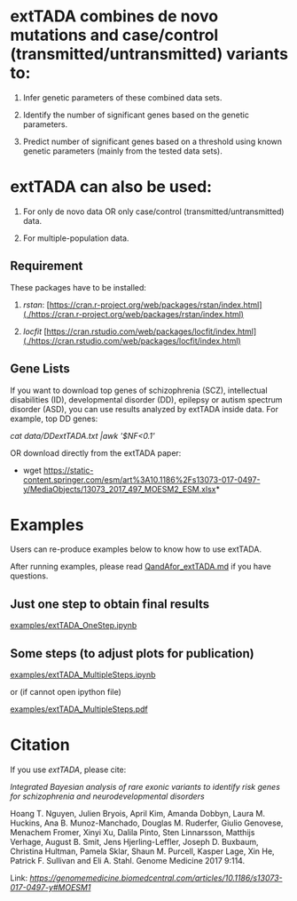 # extTADA combines de novo mutations and case/control (transmitted/untransmitted) variants to:

1. Infer genetic parameters of these combined data sets.

2. Identify the number of significant genes based on the genetic parameters.

3. Predict number of significant genes based on a threshold using known genetic parameters (mainly from the tested data sets).

# extTADA can also be used:

1. For only de novo data OR only case/control (transmitted/untransmitted) data.

2. For multiple-population data.

## Requirement

These packages have to be installed:

1. *rstan*: [https://cran.r-project.org/web/packages/rstan/index.html](./https://cran.r-project.org/web/packages/rstan/index.html)

2. *locfit* [https://cran.rstudio.com/web/packages/locfit/index.html](./https://cran.rstudio.com/web/packages/locfit/index.html)

## Gene Lists

If you want to download top genes of schizophrenia (SCZ), intellectual disabilities (ID), developmental disorder (DD), epilepsy or autism spectrum disorder (ASD), you can use results analyzed by extTADA inside data. For example, top DD genes:

   *cat data/DDextTADA.txt |awk '$NF<0.1'*

OR download directly from the extTADA paper:

  * wget https://static-content.springer.com/esm/art%3A10.1186%2Fs13073-017-0497-y/MediaObjects/13073_2017_497_MOESM2_ESM.xlsx*

# Examples 

Users can re-produce examples below to know how to use extTADA.

After running examples, please read [QandAfor_extTADA.md](./QandAfor_extTADA.md) if you have
questions.

## Just one step to obtain final results

[examples/extTADA_OneStep.ipynb](./examples/extTADA_OneStep.ipynb)

## Some steps (to adjust plots for publication)

[examples/extTADA_MultipleSteps.ipynb](./examples/extTADA_MultipleSteps.ipynb)

or (if cannot open ipython file)

[examples/extTADA_MultipleSteps.pdf](./examples/extTADA_MultipleSteps.pdf)


# Citation

If you use *extTADA*, please cite: 

*Integrated Bayesian analysis of rare exonic variants to identify risk genes for schizophrenia and neurodevelopmental disorders*

Hoang T. Nguyen, Julien Bryois, April Kim, Amanda Dobbyn, Laura M. Huckins, Ana B. Munoz-Manchado, Douglas M. Ruderfer, Giulio Genovese, 
Menachem Fromer, Xinyi Xu, Dalila Pinto, Sten Linnarsson, Matthijs Verhage, August B. Smit, Jens Hjerling-Leffler, Joseph D. Buxbaum, 
Christina Hultman, Pamela Sklar, Shaun M. Purcell, Kasper Lage, Xin He, Patrick F. Sullivan and Eli A. Stahl. Genome Medicine 2017 9:114.

Link: *https://genomemedicine.biomedcentral.com/articles/10.1186/s13073-017-0497-y#MOESM1*



